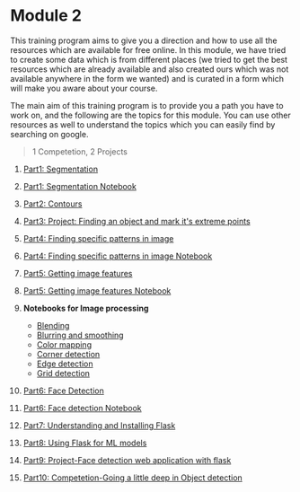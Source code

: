 # Module 2

This training program aims to give you a direction and how to use all the resources which are available for free online. In this module, we have tried to create some data which is from different places (we tried to get the best resources which are already available and also created ours which was not available anywhere in the form we wanted) and is curated in a form which will make you aware about your course.

The main aim of this training program is to provide you a path you have to work on, and the following are the topics for this module. You can use other resources as well to understand the topics which you can easily find by searching on google.

> 1 Competetion, 2 Projects 

1. [Part1: Segmentation](https://docs.opencv.org/master/d3/db4/tutorial_py_watershed.html)
2. [Part1: Segmentation Notebook](Segmentation.ipynb)
3. [Part2: Contours](Part2-contours.md)
4. [Part3: Project: Finding an object and mark it's extreme points](https://www.pyimagesearch.com/2016/04/11/finding-extreme-points-in-contours-with-opencv/)
5. [Part4: Finding specific patterns in image](https://github.com/Learn-Write-Repeat/Open-contributions/blob/master/Sathyashree_OpenCV_Shape_Detection.md)
6. [Part4: Finding specific patterns in image Notebook](https://github.com/Learn-Write-Repeat/Open-contributions/blob/master/Sathyashree_OpenCV_Shape_Detection.ipynb)
7. [Part5: Getting image features](https://github.com/Learn-Write-Repeat/Open-contributions/blob/master/Avinash_OpenCV_Feature_Detection%26Description.md)
8. [Part5: Getting image features Notebook](https://github.com/Learn-Write-Repeat/Open-contributions/blob/master/Avinash_OpenCV_Feature_Detection_and_Description.ipynb)

8. **Notebooks for Image processing**
    * [Blending](https://github.com/Learn-Write-Repeat/Open-contributions/blob/master/Neelesh_Blending-and-Pasting-Images_opencv.ipynb)
    * [Blurring and smoothing](https://github.com/Learn-Write-Repeat/Open-contributions/blob/master/Neelesh_Blurring-and-Smoothing_opencv.ipynb)
    * [Color mapping](https://github.com/Learn-Write-Repeat/Open-contributions/blob/master/Neelesh_Color-Mappings_opencv.ipynb)
    * [Corner detection](https://github.com/Learn-Write-Repeat/Open-contributions/blob/master/Neelesh_Corner-Detection_opencv.ipynb)
    * [Edge detection](https://github.com/Learn-Write-Repeat/Open-contributions/blob/master/Neelesh_Edge-Detection_opencv.ipynb)
    * [Grid detection](https://github.com/Learn-Write-Repeat/Open-contributions/blob/master/Neelesh_Grid-Detection_opencv.ipynb)

9. [Part6: Face Detection](https://github.com/Learn-Write-Repeat/Open-contributions/blob/master/Kavya_OpenCV_Face_and_Eye_Detection.md)
10. [Part6: Face detection Notebook](https://github.com/Learn-Write-Repeat/Open-contributions/blob/master/Kavya_OpenCV_face_and_eye_detection.ipynb)
11. [Part7: Understanding and Installing Flask](https://github.com/Learn-Write-Repeat/Open-contributions/blob/master/Trivedh_Flask.md)
12. [Part8: Using Flask for ML models](https://github.com/Learn-Write-Repeat/Contribution-program/tree/master/ML_models_Flask/Kumari%20Neha)
13. [Part9: Project-Face detection web application with flask](https://github.com/Learn-Write-Repeat/Open-contributions/tree/master/VenkataSai_OpenCV/1.%20Face%20Detection)
14. [Part10: Competetion-Going a little deep in Object detection](Part10-article.md)
